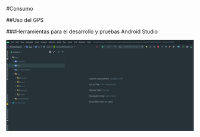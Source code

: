 #Consumo

##Uso del GPS

###Herramientas para el desarrollo y pruebas
Android Studio
  
![](https://github.com/JosselynVela/Consumo/blob/master/imagenes/1.png)
